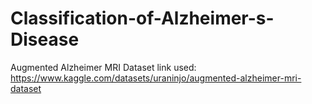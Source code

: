 # Classification-of-Alzheimer-s-Disease
Augmented Alzheimer MRI Dataset link used: https://www.kaggle.com/datasets/uraninjo/augmented-alzheimer-mri-dataset
